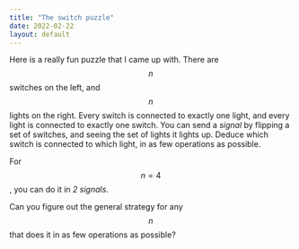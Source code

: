 ```yaml
---
title: "The switch puzzle"
date: 2022-02-22
layout: default
---
```


Here is a really fun puzzle that I came up with. There are $$n$$ switches on the left, and $$n$$ lights on the right. Every switch is connected to exactly one light, and every light is connected to exactly one switch. You can send a *signal* by flipping a set of switches, and seeing the set of lights it lights up. Deduce which switch is connected to which light, in as few operations as possible.

For $$n = 4$$, you can do it in *2 signals*.

Can you figure out the general strategy for any $$n$$ that does it in as few operations as possible?

<script src="/assets/p5.min.js"></script>

<div id = "sketch-holder">
<script src="/assets/switchpuzzle/switchpuzzle.js"></script>

</div>